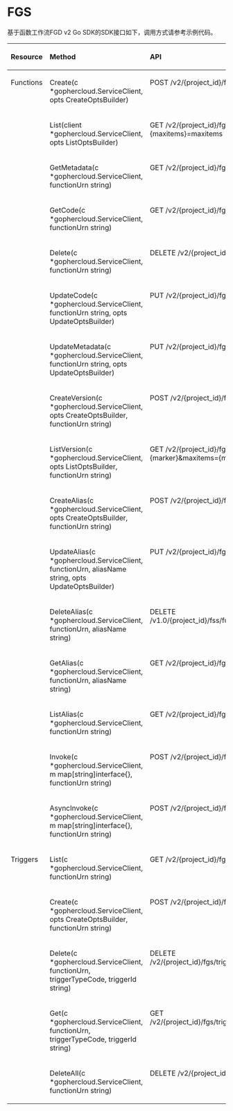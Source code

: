 # FGS<a name="sdk_13_0009"></a>

基于函数工作流FGD v2 Go SDK的SDK接口如下，调用方式请参考示例代码。

<a name="table99661756144018"></a>
<table><thead align="left"><tr id="row620285718402"><th class="cellrowborder" valign="top" width="26.25262526252625%" id="mcps1.1.4.1.1"><p id="p162021573403"><a name="p162021573403"></a><a name="p162021573403"></a><strong id="b2202125754018"><a name="b2202125754018"></a><a name="b2202125754018"></a>Resource</strong></p>
</th>
<th class="cellrowborder" valign="top" width="37.833783378337834%" id="mcps1.1.4.1.2"><p id="p12202657184011"><a name="p12202657184011"></a><a name="p12202657184011"></a><strong id="b1920214578406"><a name="b1920214578406"></a><a name="b1920214578406"></a>Method</strong></p>
</th>
<th class="cellrowborder" valign="top" width="35.91359135913591%" id="mcps1.1.4.1.3"><p id="p10203155717409"><a name="p10203155717409"></a><a name="p10203155717409"></a><strong id="b1920385717403"><a name="b1920385717403"></a><a name="b1920385717403"></a>API</strong></p>
</th>
</tr>
</thead>
<tbody><tr id="row1520395712409"><td class="cellrowborder" rowspan="16" valign="top" width="26.25262526252625%" headers="mcps1.1.4.1.1 "><p id="p1820375714400"><a name="p1820375714400"></a><a name="p1820375714400"></a>Functions</p>
</td>
<td class="cellrowborder" valign="top" width="37.833783378337834%" headers="mcps1.1.4.1.2 "><p id="p1920318571404"><a name="p1920318571404"></a><a name="p1920318571404"></a>Create(c *gophercloud.ServiceClient, opts CreateOptsBuilder)</p>
</td>
<td class="cellrowborder" valign="top" width="35.91359135913591%" headers="mcps1.1.4.1.3 "><p id="p152038572407"><a name="p152038572407"></a><a name="p152038572407"></a>POST /v2/{project_id}/fgs/functions</p>
</td>
</tr>
<tr id="row132031257144013"><td class="cellrowborder" valign="top" headers="mcps1.1.4.1.1 "><p id="p8203457124013"><a name="p8203457124013"></a><a name="p8203457124013"></a>List(client *gophercloud.ServiceClient, opts ListOptsBuilder)</p>
</td>
<td class="cellrowborder" valign="top" headers="mcps1.1.4.1.2 "><p id="p15203157174017"><a name="p15203157174017"></a><a name="p15203157174017"></a>GET /v2/{project_id}/fgs/functions?{marker}=marker&amp;{maxitems}=maxitems</p>
</td>
</tr>
<tr id="row020319575406"><td class="cellrowborder" valign="top" headers="mcps1.1.4.1.1 "><p id="p320355716404"><a name="p320355716404"></a><a name="p320355716404"></a>GetMetadata(c *gophercloud.ServiceClient, functionUrn string)</p>
</td>
<td class="cellrowborder" valign="top" headers="mcps1.1.4.1.2 "><p id="p162031957114012"><a name="p162031957114012"></a><a name="p162031957114012"></a>GET /v2/{project_id}/fgs/functions/{function_urn}/config</p>
</td>
</tr>
<tr id="row620312579404"><td class="cellrowborder" valign="top" headers="mcps1.1.4.1.1 "><p id="p6203175720403"><a name="p6203175720403"></a><a name="p6203175720403"></a>GetCode(c *gophercloud.ServiceClient, functionUrn string)</p>
</td>
<td class="cellrowborder" valign="top" headers="mcps1.1.4.1.2 "><p id="p5203115784011"><a name="p5203115784011"></a><a name="p5203115784011"></a>GET /v2/{project_id}/fgs/functions/{function_urn}/code</p>
</td>
</tr>
<tr id="row6203105754011"><td class="cellrowborder" valign="top" headers="mcps1.1.4.1.1 "><p id="p6203115713404"><a name="p6203115713404"></a><a name="p6203115713404"></a>Delete(c *gophercloud.ServiceClient, functionUrn string)</p>
</td>
<td class="cellrowborder" valign="top" headers="mcps1.1.4.1.2 "><p id="p13204357134016"><a name="p13204357134016"></a><a name="p13204357134016"></a>DELETE /v2/{project_id}/fgs/functions/{function_urn}</p>
</td>
</tr>
<tr id="row5204145720402"><td class="cellrowborder" valign="top" headers="mcps1.1.4.1.1 "><p id="p1420414576409"><a name="p1420414576409"></a><a name="p1420414576409"></a>UpdateCode(c *gophercloud.ServiceClient, functionUrn string, opts UpdateOptsBuilder)</p>
</td>
<td class="cellrowborder" valign="top" headers="mcps1.1.4.1.2 "><p id="p6204155794013"><a name="p6204155794013"></a><a name="p6204155794013"></a>PUT  /v2/{project_id}/fgs/functions/{function_urn}/code</p>
</td>
</tr>
<tr id="row220425784018"><td class="cellrowborder" valign="top" headers="mcps1.1.4.1.1 "><p id="p1220405774019"><a name="p1220405774019"></a><a name="p1220405774019"></a>UpdateMetadata(c *gophercloud.ServiceClient, functionUrn string, opts UpdateOptsBuilder)</p>
</td>
<td class="cellrowborder" valign="top" headers="mcps1.1.4.1.2 "><p id="p5204857144019"><a name="p5204857144019"></a><a name="p5204857144019"></a>PUT /v2/{project_id}/fgs/functions/{function_urn}/config</p>
</td>
</tr>
<tr id="row182047573404"><td class="cellrowborder" valign="top" headers="mcps1.1.4.1.1 "><p id="p20204105714013"><a name="p20204105714013"></a><a name="p20204105714013"></a>CreateVersion(c *gophercloud.ServiceClient, opts CreateOptsBuilder, functionUrn string)</p>
</td>
<td class="cellrowborder" valign="top" headers="mcps1.1.4.1.2 "><p id="p920445764012"><a name="p920445764012"></a><a name="p920445764012"></a>POST /v2/{project_id}/fgs/functions/{function_urn}/versions</p>
</td>
</tr>
<tr id="row2204195754019"><td class="cellrowborder" valign="top" headers="mcps1.1.4.1.1 "><p id="p1920495715403"><a name="p1920495715403"></a><a name="p1920495715403"></a>ListVersion(c *gophercloud.ServiceClient, opts ListOptsBuilder, functionUrn string)</p>
</td>
<td class="cellrowborder" valign="top" headers="mcps1.1.4.1.2 "><p id="p5204857154016"><a name="p5204857154016"></a><a name="p5204857154016"></a>GET /v2/{project_id}/fgs/functions/{function_urn}/versions?marker={marker}&amp;maxitems={maxitems}</p>
</td>
</tr>
<tr id="row16204135715402"><td class="cellrowborder" valign="top" headers="mcps1.1.4.1.1 "><p id="p02057572401"><a name="p02057572401"></a><a name="p02057572401"></a>CreateAlias(c *gophercloud.ServiceClient, opts CreateOptsBuilder, functionUrn string)</p>
</td>
<td class="cellrowborder" valign="top" headers="mcps1.1.4.1.2 "><p id="p182055571403"><a name="p182055571403"></a><a name="p182055571403"></a>POST /v2/{project_id}/fgs/functions/{function_urn}/aliases</p>
</td>
</tr>
<tr id="row5205165717404"><td class="cellrowborder" valign="top" headers="mcps1.1.4.1.1 "><p id="p112051157124014"><a name="p112051157124014"></a><a name="p112051157124014"></a>UpdateAlias(c *gophercloud.ServiceClient, functionUrn, aliasName string, opts UpdateOptsBuilder)</p>
</td>
<td class="cellrowborder" valign="top" headers="mcps1.1.4.1.2 "><p id="p1205157144010"><a name="p1205157144010"></a><a name="p1205157144010"></a>PUT /v2/{project_id}/fgs/functions/{function_urn}/aliases/{alias_name}</p>
</td>
</tr>
<tr id="row14205657184011"><td class="cellrowborder" valign="top" headers="mcps1.1.4.1.1 "><p id="p9205165720402"><a name="p9205165720402"></a><a name="p9205165720402"></a>DeleteAlias(c *gophercloud.ServiceClient, functionUrn, aliasName string)</p>
</td>
<td class="cellrowborder" valign="top" headers="mcps1.1.4.1.2 "><p id="p4205105713401"><a name="p4205105713401"></a><a name="p4205105713401"></a>DELETE  /v1.0/{project_id}/fss/functions/{function_urn}/aliases/{alias_name}</p>
</td>
</tr>
<tr id="row7205135724018"><td class="cellrowborder" valign="top" headers="mcps1.1.4.1.1 "><p id="p1820645774011"><a name="p1820645774011"></a><a name="p1820645774011"></a>GetAlias(c *gophercloud.ServiceClient, functionUrn, aliasName string)</p>
</td>
<td class="cellrowborder" valign="top" headers="mcps1.1.4.1.2 "><p id="p3206195734016"><a name="p3206195734016"></a><a name="p3206195734016"></a>GET /v2/{project_id}/fgs/functions/{function_urn}/aliases/{alias_name}</p>
</td>
</tr>
<tr id="row15206175714014"><td class="cellrowborder" valign="top" headers="mcps1.1.4.1.1 "><p id="p52062579405"><a name="p52062579405"></a><a name="p52062579405"></a>ListAlias(c *gophercloud.ServiceClient, functionUrn string)</p>
</td>
<td class="cellrowborder" valign="top" headers="mcps1.1.4.1.2 "><p id="p102061257174016"><a name="p102061257174016"></a><a name="p102061257174016"></a>GET /v2/{project_id}/fgs/functions/{function_urn}/aliases</p>
</td>
</tr>
<tr id="row10206657104015"><td class="cellrowborder" valign="top" headers="mcps1.1.4.1.1 "><p id="p1320618575402"><a name="p1320618575402"></a><a name="p1320618575402"></a>Invoke(c *gophercloud.ServiceClient, m map[string]interface{}, functionUrn string)</p>
</td>
<td class="cellrowborder" valign="top" headers="mcps1.1.4.1.2 "><p id="p112061457174018"><a name="p112061457174018"></a><a name="p112061457174018"></a>POST  /v2/{project_id}/fgs/functions/{function_urn}/invocations</p>
</td>
</tr>
<tr id="row320645717405"><td class="cellrowborder" valign="top" headers="mcps1.1.4.1.1 "><p id="p14206257124014"><a name="p14206257124014"></a><a name="p14206257124014"></a>AsyncInvoke(c *gophercloud.ServiceClient, m map[string]interface{}, functionUrn string)</p>
</td>
<td class="cellrowborder" valign="top" headers="mcps1.1.4.1.2 "><p id="p1620614574408"><a name="p1620614574408"></a><a name="p1620614574408"></a>POST  /v2/{project_id}/fgs/functions/{function_urn}/invocations-async</p>
</td>
</tr>
<tr id="row22062057204018"><td class="cellrowborder" rowspan="5" valign="top" width="26.25262526252625%" headers="mcps1.1.4.1.1 "><p id="p102061157154018"><a name="p102061157154018"></a><a name="p102061157154018"></a>Triggers</p>
</td>
<td class="cellrowborder" valign="top" width="37.833783378337834%" headers="mcps1.1.4.1.2 "><p id="p102071957184015"><a name="p102071957184015"></a><a name="p102071957184015"></a>List(c *gophercloud.ServiceClient, functionUrn string)</p>
</td>
<td class="cellrowborder" valign="top" width="35.91359135913591%" headers="mcps1.1.4.1.3 "><p id="p220735716404"><a name="p220735716404"></a><a name="p220735716404"></a>GET /v2/{project_id}/fgs/triggers/{function_urn}</p>
</td>
</tr>
<tr id="row182075571407"><td class="cellrowborder" valign="top" headers="mcps1.1.4.1.1 "><p id="p3207105734013"><a name="p3207105734013"></a><a name="p3207105734013"></a>Create(c *gophercloud.ServiceClient, opts CreateOptsBuilder, functionUrn string)</p>
</td>
<td class="cellrowborder" valign="top" headers="mcps1.1.4.1.2 "><p id="p22071957134013"><a name="p22071957134013"></a><a name="p22071957134013"></a>POST /v2/{project_id}/fgs/triggers/{function_urn}</p>
</td>
</tr>
<tr id="row20207357184011"><td class="cellrowborder" valign="top" headers="mcps1.1.4.1.1 "><p id="p12073570406"><a name="p12073570406"></a><a name="p12073570406"></a>Delete(c *gophercloud.ServiceClient, functionUrn, triggerTypeCode, triggerId string)</p>
</td>
<td class="cellrowborder" valign="top" headers="mcps1.1.4.1.2 "><p id="p11207175774012"><a name="p11207175774012"></a><a name="p11207175774012"></a>DELETE /v2/{project_id}/fgs/triggers/{function_urn}/{trigger_type_code}/{trigger_id}</p>
</td>
</tr>
<tr id="row16207757114016"><td class="cellrowborder" valign="top" headers="mcps1.1.4.1.1 "><p id="p172072057114019"><a name="p172072057114019"></a><a name="p172072057114019"></a>Get(c *gophercloud.ServiceClient, functionUrn, triggerTypeCode, triggerId string)</p>
</td>
<td class="cellrowborder" valign="top" headers="mcps1.1.4.1.2 "><p id="p1820718574408"><a name="p1820718574408"></a><a name="p1820718574408"></a>GET /v2/{project_id}/fgs/triggers/{function_urn}/{trigger_type_code}/{trigger_id}</p>
</td>
</tr>
<tr id="row1320725784018"><td class="cellrowborder" valign="top" headers="mcps1.1.4.1.1 "><p id="p62071057184010"><a name="p62071057184010"></a><a name="p62071057184010"></a>DeleteAll(c *gophercloud.ServiceClient, functionUrn string)</p>
</td>
<td class="cellrowborder" valign="top" headers="mcps1.1.4.1.2 "><p id="p2207125710407"><a name="p2207125710407"></a><a name="p2207125710407"></a>DELETE /v2/{project_id}/fgs/triggers/{function_urn}</p>
</td>
</tr>
</tbody>
</table>

